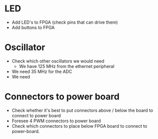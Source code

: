 # LED
- Add LED's to FPGA (check pins that can drive them)
- Add buttons to FPGA

# Oscillator
- Check which other oscillators we would need
	- We have 125 MHz from the ethernet peripheral
- We need 35 MHz for the ADC
- We need 

# Connectors to power board
- Check whether it's best to put connectors above / below the board to connect to power board
- Foresee 4 PWM connectors to power board
- Check which connectors to place below FPGA board to connect to power-board.

